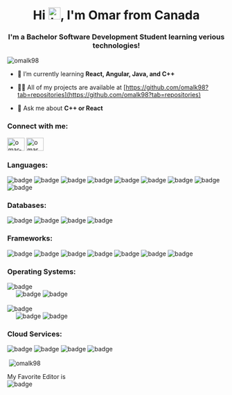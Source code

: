 <h1 align="center">Hi <img src="https://user-images.githubusercontent.com/1303154/88677602-1635ba80-d120-11ea-84d8-d263ba5fc3c0.gif" width="28px" alt="hi">, I'm Omar from Canada</h1>
<h3 align="center">I'm a Bachelor Software Development Student learning verious technologies!</h3>

<p align="left"> <img src="https://komarev.com/ghpvc/?username=omalk98&label=Profile%20views&color=0e75b6&style=flat" alt="omalk98" /> </p>

- 🌱 I’m currently learning **React, Angular, Java, and C++**

- 👨‍💻 All of my projects are available at [https://github.com/omalk98?tab=repositories](https://github.com/omalk98?tab=repositories)

- 💬 Ask me about **C++ or React**

<h3 align="left">Connect with me:</h3>
<p align="left">
<a href="https://linkedin.com/in/omar-hussein-51915622b" target="blank"><img align="center" src="https://raw.githubusercontent.com/rahuldkjain/github-profile-readme-generator/master/src/images/icons/Social/linked-in-alt.svg" alt="omar-hussein-51915622b" height="30" width="40" /></a>
<a href="https://instagram.com/omar_010751" target="blank"><img align="center" src="https://raw.githubusercontent.com/rahuldkjain/github-profile-readme-generator/master/src/images/icons/Social/instagram.svg" alt="omar_010751" height="30" width="40" /></a>
</p>

<h3 align="left">Languages:</h3>
<p>
  <img src="https://img.shields.io/badge/JavaScript-F7DF1E?style=for-the-badge&labelColor=black&logo=javascript&logoColor=F7DF1E" alt="badge" />
  <img src="https://img.shields.io/badge/TypeScript-007ACC?style=for-the-badge&labelColor=black&logo=typescript&logoColor=007ACC" alt="badge" />
  <img src="https://img.shields.io/badge/HTML5-E34F26?style=for-the-badge&labelColor=black&logo=html5&logoColor=E34F26" alt="badge" />
  <img src="https://img.shields.io/badge/CSS3-1572B6?style=for-the-badge&labelColor=black&logo=css3&logoColor=1572B6" alt="badge" />
  <img src="https://img.shields.io/badge/C%2B%2B-00599C?style=for-the-badge&labelColor=black&logo=c%2B%2B&logoColor=00599C" alt="badge" />
  <img src="https://img.shields.io/badge/C-00599C?style=for-the-badge&labelColor=black&logo=c&logoColor=white" alt="badge" />
  <img src="https://img.shields.io/badge/Java-ED8B00?style=for-the-badge&labelColor=black&logo=java&logoColor=ED8B00" alt="badge" />
  <img src="https://img.shields.io/badge/Bash-4EAA25?style=for-the-badge&labelColor=black&logo=gnu-bash&logoColor=white" alt="badge" />
  <img src="https://img.shields.io/badge/PowerShell-5391FE?style=for-the-badge&labelColor=black&logo=powershell&logoColor=white" alt="badge" />
</p>

<h3 align="left">Databases:</h3>
<p>
  <img src="https://img.shields.io/badge/MongoDB-4EA94B?style=for-the-badge&labelColor=black&logo=mongodb&logoColor=4EA94B" alt="badge" />
  <img src="https://img.shields.io/badge/PostgreSQL-316192?style=for-the-badge&labelColor=black&logo=postgresql&logoColor=316192" alt="badge" />
  <img src="https://img.shields.io/badge/MSSQL-4A4A55?style=for-the-badge&labelColor=black&logo=microsoft-sql-server&logoColor=white" alt="badge" />
  <img src="https://img.shields.io/badge/Redis-DC382D?style=for-the-badge&labelColor=black&logo=redis&logoColor=DC382D" alt="badge" />
</p>

<h3 align="left">Frameworks:</h3>
<p>
  <img src="https://img.shields.io/badge/Node.js-43853D?style=for-the-badge&labelColor=black&logo=node.js&logoColor=43853D" alt="badge" />
  <img src="https://img.shields.io/badge/Express.js-404D59?style=for-the-badge&labelColor=black&logo=express&logoColor=white" alt="badge" />
  <img src="https://img.shields.io/badge/jQuery-0769AD?style=for-the-badge&labelColor=black&logo=jquery&logoColor=0769AD" alt="badge" />
  <img src="https://img.shields.io/badge/React-61DAFB?style=for-the-badge&labelColor=black&logo=react&logoColor=61DAFB" alt="badge" />
  <img src="https://img.shields.io/badge/Angular-DD0031?style=for-the-badge&labelColor=black&logo=angular&logoColor=DD0031" alt="badge" />
  <img src="https://img.shields.io/badge/Bootstrap-563D7C?style=for-the-badge&labelColor=black&logo=bootstrap&logoColor=563D7C" alt="badge" />
  <img src="https://img.shields.io/badge/Material--UI-0081CB?style=for-the-badge&labelColor=black&logo=mui&logoColor=0081CB" alt="badge" />
</p>

<h3 align="left">Operating Systems:</h3>
<p>
  <img src="https://img.shields.io/badge/Microsoft-5E5E5E?style=for-the-badge&labelColor=black&logo=microsoft&logoColor=white" alt="badge" />
  <br/>&nbsp;&nbsp;&nbsp;&nbsp;
  <img src="https://img.shields.io/badge/Windows10-0078D6?style=for-the-badge&labelColor=black&logo=windows&logoColor=white" alt="badge" />
  <img src="https://img.shields.io/badge/WindowsXP-003399?style=for-the-badge&labelColor=black&logo=windows-xp&logoColor=white" alt="badge" />
  <br/><br/>
  <img src="https://img.shields.io/badge/Linux-FCC624?style=for-the-badge&labelColor=white&logo=linux&logoColor=black" alt="badge" />
  <br/>&nbsp;&nbsp;&nbsp;&nbsp;
  <img src="https://img.shields.io/badge/Ubuntu-E95420?style=for-the-badge&labelColor=black&logo=ubuntu&logoColor=E95420" alt="badge" />
  <img src="https://img.shields.io/badge/Kali-557C94?style=for-the-badge&labelColor=black&logo=kali-linux&logoColor=557C94" alt="badge" />
</p>

<h3 align="left">Cloud Services:</h3>
<p>
  <img src="https://img.shields.io/badge/Heroku-430098?style=for-the-badge&labelColor=black&logo=heroku&logoColor=430098" alt="badge" />
  <img src="https://img.shields.io/badge/GitHub--Pages-100000?style=for-the-badge&labelColor=black&logo=github&logoColor=white" alt="badge" />
  <img src="https://img.shields.io/badge/Vercel-239120?style=for-the-badge&labelColor=black&logo=vercel&logoColor=white" alt="badge" />
  <img src="https://img.shields.io/badge/Google--Maps-4285F4?style=for-the-badge&labelColor=black&logo=google-maps&logoColor=FF3E00" alt="badge" />
</p>

<p>&nbsp;<img align="center" src="https://github-readme-stats.vercel.app/api?username=omalk98&theme=blue-green&show_icons=true&locale=en" alt="omalk98" /></p>

My Favorite Editor is <br/>
<img src="https://img.shields.io/badge/VSCode-12100E?style=for-the-badge&logo=visual-studio-code&logoColor=007ACC" alt="badge" /> 
